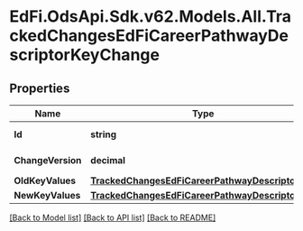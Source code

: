 # EdFi.OdsApi.Sdk.v62.Models.All.TrackedChangesEdFiCareerPathwayDescriptorKeyChange

## Properties

Name | Type | Description | Notes
------------ | ------------- | ------------- | -------------
**Id** | **string** | Resource identifier | [optional] 
**ChangeVersion** | **decimal** | Change version | [optional] 
**OldKeyValues** | [**TrackedChangesEdFiCareerPathwayDescriptorKey**](TrackedChangesEdFiCareerPathwayDescriptorKey.md) |  | [optional] 
**NewKeyValues** | [**TrackedChangesEdFiCareerPathwayDescriptorKey**](TrackedChangesEdFiCareerPathwayDescriptorKey.md) |  | [optional] 

[[Back to Model list]](../README.md#documentation-for-models) [[Back to API list]](../README.md#documentation-for-api-endpoints) [[Back to README]](../README.md)

